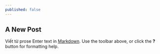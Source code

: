 ```yaml
---
published: false
---
```



## A New Post
Viết từ prose
Enter text in [Markdown](http://daringfireball.net/projects/markdown/). Use the toolbar above, or click the **?** button for formatting help.
